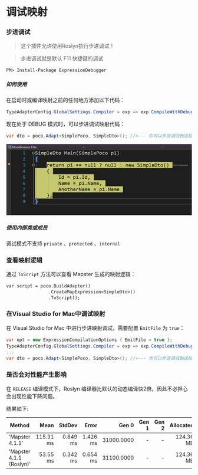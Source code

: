 # 调试映射

### 步进调试

> 这个插件允许使用Roslyn执行步进调试！

> 步进调试就是默认 F11 快捷键的调试

    PM> Install-Package ExpressionDebugger

##### 如何使用

在启动时或编译映射之前的任何地方添加以下代码：

```csharp
TypeAdapterConfig.GlobalSettings.Compiler = exp => exp.CompileWithDebugInfo();
```

现在处于 DEBUG 模式时，可以步进调试映射代码：

```csharp
var dto = poco.Adapt<SimplePoco, SimpleDto>(); //<--- 你可以步进调试到这段代码中
```

![image-20210613142212048](Debugging.assets/image-20210613142212048.png)

##### 使用内部类或成员

调试模式不支持  `private` 、`protected` 、`internal`

### 查看映射逻辑

通过 `ToScript` 方法可以查看 Mapster 生成的映射逻辑：

```
var script = poco.BuildAdapter()
                .CreateMapExpression<SimpleDto>()
                .ToScript();
```

### 在Visual Studio for Mac中调试映射
在 Visual Studio for Mac 中进行步进映射调试，需要配置 `EmitFile` 为 `true`：

```csharp
var opt = new ExpressionCompilationOptions { EmitFile = true };
TypeAdapterConfig.GlobalSettings.Compiler = exp => exp.CompileWithDebugInfo(opt);
...
var dto = poco.Adapt<SimplePoco, SimpleDto>(); //<--- 你可以步进调试到这段代码中
```

### 是否会对性能产生影响
在 `RELEASE` 编译模式下，Roslyn 编译器比默认的动态编译快2倍，因此不必担心会出现性能下降问题。

结果如下:

| Method                   |      Mean |   StdDev |    Error |      Gen 0 | Gen 1 | Gen 2 | Allocated |
| ------------------------ | --------: | -------: | -------: | ---------: | ----: | ----: | --------: |
| 'Mapster 4.1.1'          | 115.31 ms | 0.849 ms | 1.426 ms | 31000.0000 |     - |     - | 124.36 MB |
| 'Mapster 4.1.1 (Roslyn)' |  53.55 ms | 0.342 ms | 0.654 ms | 31100.0000 |     - |     - | 124.36 MB |